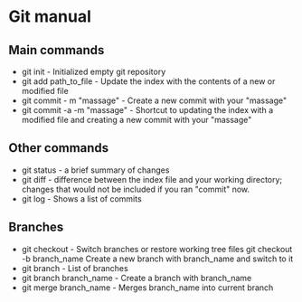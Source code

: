 # Git manual
## Main commands
* git init - Initialized empty git repository
* git add path_to_file - Update the index with the contents of a new or modified file
* git commit - m "massage" - Create a new commit with your "massage"
* git commit -a -m "massage" - Shortcut to updating the index with a modified file and creating a new commit with your "massage"

## Other commands
* git status - a brief summary of changes
* git diff - difference between the index file and your working directory; changes that would not be included if you ran "commit" now.
* git log - Shows a list of commits

## Branches

* git checkout - Switch branches or restore working tree files
git checkout -b branch_name Create a new branch with branch_name and switch to it
* git branch - List of branches
* git branch branch_name - Create a branch with branch_name
* git merge branch_name - Merges branch_name into current branch
